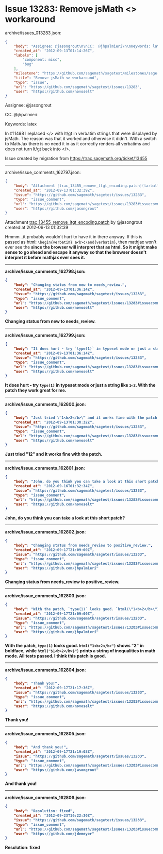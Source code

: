 # Issue 13283: Remove jsMath <> workaround

archive/issues_013283.json:
```json
{
    "body": "Assignee: @jasongrout\n\nCC:  @jhpalmieri\n\nKeywords: latex\n\nIn #11498 I replaced </> with lt/gt in verbatim strings that were displayed by jsMath. The reason was that it worked and otherwise it didn't. With a switch to MathJax there is no need it in as it correctly renders all verbatims and does not turn lt/gt back into </>.\n\nIssue created by migration from https://trac.sagemath.org/ticket/13455\n\n",
    "created_at": "2012-09-13T01:14:26Z",
    "labels": [
        "component: misc",
        "bug"
    ],
    "milestone": "https://github.com/sagemath/sagetest/milestones/sage-5.4",
    "title": "Remove jsMath <> workaround",
    "type": "issue",
    "url": "https://github.com/sagemath/sagetest/issues/13283",
    "user": "https://github.com/novoselt"
}
```
Assignee: @jasongrout

CC:  @jhpalmieri

Keywords: latex

In #11498 I replaced </> with lt/gt in verbatim strings that were displayed by jsMath. The reason was that it worked and otherwise it didn't. With a switch to MathJax there is no need it in as it correctly renders all verbatims and does not turn lt/gt back into </>.

Issue created by migration from https://trac.sagemath.org/ticket/13455





---

archive/issue_comments_162797.json:
```json
{
    "body": "Attachment [trac_13455_remove_ltgt_encoding.patch](tarball://root/attachments/some-uuid/ticket13455/trac_13455_remove_ltgt_encoding.patch) by @jasongrout created at 2012-09-13 01:32:39\n\nHmmm...it probably wouldn't hurt to have it in there anyway.  If this is passed as html: `\\begin{verbatim} a<b>c\\end{verbatim}`, then mathjax won't ever see the <b> since the browser will interpret that as html.  So it might make sense to go ahead and escape it anyway so that the browser doesn't interpret it before mathjax ever sees it.",
    "created_at": "2012-09-13T01:32:39Z",
    "issue": "https://github.com/sagemath/sagetest/issues/13283",
    "type": "issue_comment",
    "url": "https://github.com/sagemath/sagetest/issues/13283#issuecomment-162797",
    "user": "https://github.com/jasongrout"
}
```

Attachment [trac_13455_remove_ltgt_encoding.patch](tarball://root/attachments/some-uuid/ticket13455/trac_13455_remove_ltgt_encoding.patch) by @jasongrout created at 2012-09-13 01:32:39

Hmmm...it probably wouldn't hurt to have it in there anyway.  If this is passed as html: `\begin{verbatim} a<b>c\end{verbatim}`, then mathjax won't ever see the <b> since the browser will interpret that as html.  So it might make sense to go ahead and escape it anyway so that the browser doesn't interpret it before mathjax ever sees it.



---

archive/issue_comments_162798.json:
```json
{
    "body": "Changing status from new to needs_review.",
    "created_at": "2012-09-13T01:36:14Z",
    "issue": "https://github.com/sagemath/sagetest/issues/13283",
    "type": "issue_comment",
    "url": "https://github.com/sagemath/sagetest/issues/13283#issuecomment-162798",
    "user": "https://github.com/novoselt"
}
```

Changing status from new to needs_review.



---

archive/issue_comments_162799.json:
```json
{
    "body": "It does hurt - try `type(1)` in typeset mode or just a string like `1<2`. With the patch they work great for me.",
    "created_at": "2012-09-13T01:36:14Z",
    "issue": "https://github.com/sagemath/sagetest/issues/13283",
    "type": "issue_comment",
    "url": "https://github.com/sagemath/sagetest/issues/13283#issuecomment-162799",
    "user": "https://github.com/novoselt"
}
```

It does hurt - try `type(1)` in typeset mode or just a string like `1<2`. With the patch they work great for me.



---

archive/issue_comments_162800.json:
```json
{
    "body": "Just tried \"1<b>2</b>\" and it works fine with the patch.",
    "created_at": "2012-09-13T01:38:32Z",
    "issue": "https://github.com/sagemath/sagetest/issues/13283",
    "type": "issue_comment",
    "url": "https://github.com/sagemath/sagetest/issues/13283#issuecomment-162800",
    "user": "https://github.com/novoselt"
}
```

Just tried "1<b>2</b>" and it works fine with the patch.



---

archive/issue_comments_162801.json:
```json
{
    "body": "John, do you think you can take a look at this short patch?",
    "created_at": "2012-09-16T01:32:34Z",
    "issue": "https://github.com/sagemath/sagetest/issues/13283",
    "type": "issue_comment",
    "url": "https://github.com/sagemath/sagetest/issues/13283#issuecomment-162801",
    "user": "https://github.com/novoselt"
}
```

John, do you think you can take a look at this short patch?



---

archive/issue_comments_162802.json:
```json
{
    "body": "Changing status from needs_review to positive_review.",
    "created_at": "2012-09-17T21:09:00Z",
    "issue": "https://github.com/sagemath/sagetest/issues/13283",
    "type": "issue_comment",
    "url": "https://github.com/sagemath/sagetest/issues/13283#issuecomment-162802",
    "user": "https://github.com/jhpalmieri"
}
```

Changing status from needs_review to positive_review.



---

archive/issue_comments_162803.json:
```json
{
    "body": "With the patch, `type(1)` looks good. `html(\"1<b>2</b>\")` shows \"2\" in boldface, while `html(\"$1<b>2</b>$\")` prints a string of inequalities in math mode. All tests passed. I think this patch is good.",
    "created_at": "2012-09-17T21:09:00Z",
    "issue": "https://github.com/sagemath/sagetest/issues/13283",
    "type": "issue_comment",
    "url": "https://github.com/sagemath/sagetest/issues/13283#issuecomment-162803",
    "user": "https://github.com/jhpalmieri"
}
```

With the patch, `type(1)` looks good. `html("1<b>2</b>")` shows "2" in boldface, while `html("$1<b>2</b>$")` prints a string of inequalities in math mode. All tests passed. I think this patch is good.



---

archive/issue_comments_162804.json:
```json
{
    "body": "Thank you!",
    "created_at": "2012-09-17T21:17:36Z",
    "issue": "https://github.com/sagemath/sagetest/issues/13283",
    "type": "issue_comment",
    "url": "https://github.com/sagemath/sagetest/issues/13283#issuecomment-162804",
    "user": "https://github.com/novoselt"
}
```

Thank you!



---

archive/issue_comments_162805.json:
```json
{
    "body": "And thank you!",
    "created_at": "2012-09-17T21:19:03Z",
    "issue": "https://github.com/sagemath/sagetest/issues/13283",
    "type": "issue_comment",
    "url": "https://github.com/sagemath/sagetest/issues/13283#issuecomment-162805",
    "user": "https://github.com/jasongrout"
}
```

And thank you!



---

archive/issue_comments_162806.json:
```json
{
    "body": "Resolution: fixed",
    "created_at": "2012-09-23T16:22:30Z",
    "issue": "https://github.com/sagemath/sagetest/issues/13283",
    "type": "issue_comment",
    "url": "https://github.com/sagemath/sagetest/issues/13283#issuecomment-162806",
    "user": "https://github.com/jdemeyer"
}
```

Resolution: fixed
